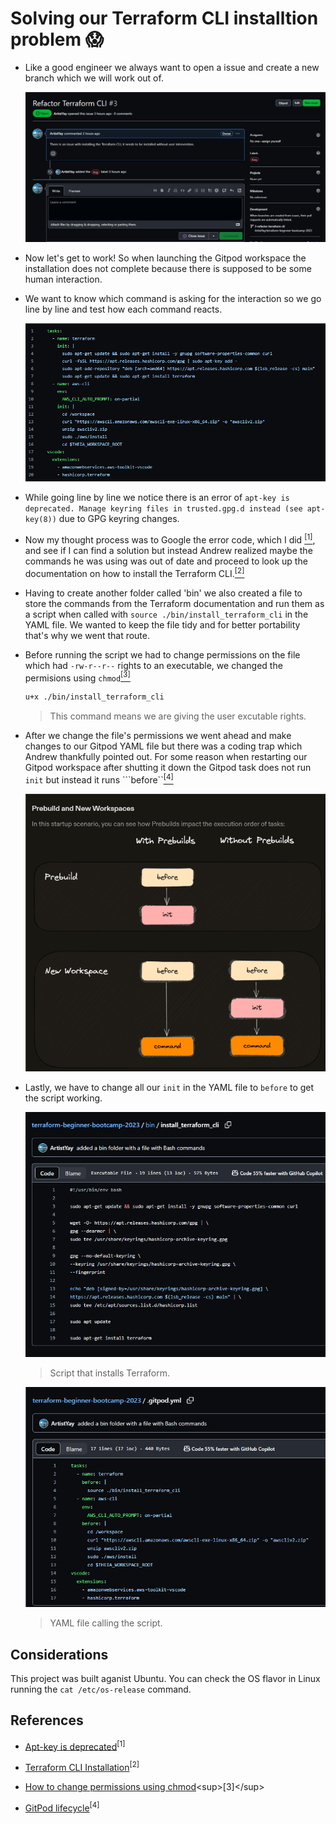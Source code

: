 # Solving our Terraform CLI installtion problem :scream:

- Like a good engineer we always want to open a issue and create a new branch which we will work out of.
  
  ![screenshot](assets/issue.png)

- Now let's get to work! So when launching the Gitpod workspace the installation does not complete because there is supposed to be some human interaction.

- We want to know which command is asking for the interaction so we go line by line and test how each command reacts.

  ![screenshot](assets/script.png)

- While going line by line we notice there is an error of ```apt-key is deprecated. Manage keyring files in trusted.gpg.d instead (see apt-key(8))``` due to GPG keyring changes.

- Now my thought process was to Google the error code, which I did [<sup>[1]</sup>](#references), and see if I can find a solution but instead Andrew realized maybe the commands he was using was out of date and proceed to look up the documentation on how to install the Terraform CLI.[<sup>[2]</sup>](#references)

- Having to create another folder called 'bin' we also created a file to store the commands from the Terraform documentation and run them as a script when called with ```source ./bin/install_terraform_cli``` in the YAML file. We wanted to keep the file tidy and for better portability that's why we went that route.

- Before running the script we had to change permissions on the file which had ```-rw-r--r--``` rights to  an executable, we changed the permisions using ```chmod```[<sup>[3]</sup>](#references)

  ```bash
  u+x ./bin/install_terraform_cli
  ```
  > This command means we are giving the user excutable rights.
  
- After we change the file's permissions we went ahead and make changes to our Gitpod YAML file but there was a coding trap which Andrew thankfully pointed out. For some reason when restarting our Gitpod workspace after shutting it down the Gitpod task does not run ```init``` but instead it runs ```before``[<sup>[4]</sup>](#references)

   ![screenshot](assets/gitpod_lifecycle.png)

- Lastly, we have to change all our ```init``` in the YAML file to ```before``` to get the script working.
 
   ![screenshot](assets/script2.png)
   > Script that installs Terraform.
     
   ![screenshot](assets/script3.png)
   > YAML file calling the script.
   

## Considerations 

This project was built aganist Ubuntu. You can check the OS flavor in Linux running the ```cat /etc/os-release``` command.


## References

- [Apt-key is deprecated](https://www.google.com/search?q=apt-key+is+deprecated.+Manage+keyring+files+in+trusted.gpg.d+instead+%28see+apt-key%288%29%29+terraform+cli&sca_esv=566603731&sxsrf=AM9HkKkADyeGGZ_S825Np-HmmqvaDjIiAA%3A1695130597539&ei=5aMJZfy0IO-8kPIPlteswAM&ved=0ahUKEwi8u_TI5baBAxVvHkQIHZYrCzgQ4dUDCBA&uact=5&oq=apt-key+is+deprecated.+Manage+keyring+files+in+trusted.gpg.d+instead+%28see+apt-key%288%29%29+terraform+cli&gs_lp=Egxnd3Mtd2l6LXNlcnAiY2FwdC1rZXkgaXMgZGVwcmVjYXRlZC4gTWFuYWdlIGtleXJpbmcgZmlsZXMgaW4gdHJ1c3RlZC5ncGcuZCBpbnN0ZWFkIChzZWUgYXB0LWtleSg4KSkgdGVycmFmb3JtIGNsaUgAUABYAHAAeAGQAQCYAQCgAQCqAQC4AQPIAQD4AQHiAwQYACBB&sclient=gws-wiz-serp)<sup>[1]</sup>

- [Terraform CLI Installation](https://developer.hashicorp.com/terraform/tutorials/aws-get-started/install-cli)<sup>[2]</sup>

- [How to change permissions using chmod](https://en.wikipedia.org/wiki/Chmod#:~:text=In%20Unix%20and%20Unix%2Dlike,objects%20(files%20and%20directories).)<sup>[3]</sup>

- [GitPod lifecycle](https://www.gitpod.io/docs/configure/workspaces/tasks)<sup>[4]</sup>
